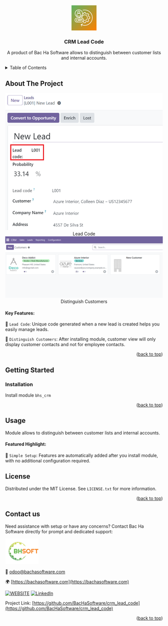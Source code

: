 
<a name="readme-top"></a>

<!-- PROJECT DETAILS -->
<br />
<div align="center">
  <a href="https://github.com/BacHaSoftware/crm_lead_code">
    <img src="/bhs_crm/static/description/icon.png" alt="Logo" width="80" height="80">
  </a>

  <h3 align="center">CRM Lead Code</h3>

  <p align="center">
    A product of Bac Ha Software allows to distinguish between customer lists and internal accounts.
  </p>
</div>



<!-- TABLE OF CONTENTS -->
<details>
  <summary>Table of Contents</summary>
  <ol>
    <li>
      <a href="#about-the-project">About The Project</a>
    </li>
    <li>
      <a href="#getting-started">Getting Started</a>
      <ul>
        <!-- <li><a href="#prerequisites">Prerequisites</a></li> -->
        <li><a href="#installation">Installation</a></li>
      </ul>
    </li>
    <li><a href="#usage">Usage</a></li>
    <li><a href="#license">License</a></li>
    <li><a href="#contact-us">Contact us</a></li>
  </ol>
</details>



<!-- ABOUT THE PROJECT -->
## About The Project

<div align="left">
  <a href="https://github.com/BacHaSoftware/crm_lead_code">
    <img src="/bhs_crm/static/description/imgs/screen/code.png" alt="Setting">
  </a>
<div align="center">Lead Code</div>
</div>

<div align="left">
  <a href="https://github.com/BacHaSoftware/crm_lead_code">
    <img src="/bhs_crm/static/description/imgs/screen/customer.png" alt="Setting">
  </a>
<div align="center">Distinguish Customers</div>
</div>

#### Key Features:

🌟 <code>Lead Code</code>: Unique code generated when a new lead is created helps you easily manage leads.

🌟 <code>Distinguish Customers</code>: After installing module, customer view will only display customer contacts and not for employee contacts.

<p align="right">(<a href="#readme-top">back to top</a>)</p>


<!-- GETTING STARTED -->
## Getting Started

<!-- PREREQUISTES  
### Prerequisites

This module needs the Python library <code>slackclient</code>, <code>html-slacker</code>, otherwise it cannot be installed and used. Install them through the command
  ```sh
  sudo pip3 install slackclient
  sudo pip3 install html-slacker
  ```
 -->
### Installation

Install module  <code>bhs_crm</code>

<p align="right">(<a href="#readme-top">back to top</a>)</p>

<!-- USAGE EXAMPLES -->
## Usage

Module allows to distinguish between customer lists and internal accounts.
#### Featured Highlight:

🌟 <code>Simple Setup</code>: Features are automatically added after you install module, with no additional configuration required.


<!-- LICENSE -->
## License

Distributed under the MIT License. See `LICENSE.txt` for more information.

<p align="right">(<a href="#readme-top">back to top</a>)</p>



<!-- CONTACT US-->
## Contact us
Need assistance with setup or have any concerns? Contact Bac Ha Software directly for prompt and dedicated support:
<div align="left">
  <a href="https://github.com/BacHaSoftware">
    <img src="/bhs_crm/static/description/imgs/logo.png" alt="Logo" height="80">
  </a>
</div>

📨 odoo@bachasoftware.com

🌍 [https://bachasoftware.com](https://bachasoftware.com)

[![WEBSITE][website-shield]][website-url] [![LinkedIn][linkedin-shield]][linkedin-url]

Project Link: [https://github.com/BacHaSoftware/crm_lead_code](https://github.com/BacHaSoftware/crm_lead_code)


<p align="right">(<a href="#readme-top">back to top</a>)</p>



<!-- MARKDOWN LINKS & IMAGES -->
<!-- https://www.markdownguide.org/basic-syntax/#reference-style-links -->
[license-url]: https://github.com/BacHaSoftware/crm_lead_code/blob/17.0/LICENSE.txt
[linkedin-shield]: https://img.shields.io/badge/-LinkedIn-black.svg?style=for-the-badge&logo=linkedin&colorB=555
[linkedin-url]: https://www.linkedin.com/company/bac-ha-software
[website-shield]: https://img.shields.io/badge/-website-black.svg?style=for-the-badge&logo=website&colorB=555
[website-url]: https://bachasoftware.com